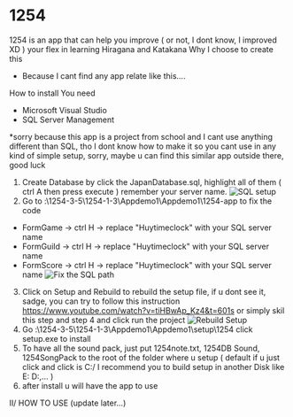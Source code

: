 # 1254
1254 is an app that can help you improve ( or not, I dont know, I improved XD ) your flex in learning Hiragana and Katakana
Why I choose to create this 
- Because I cant find any app relate like this.... 

How to install
You need 

- Microsoft Visual Studio 
- SQL Server Management 

*sorry because this app is a project from school and I cant use anything different than SQL, tho I dont know how to make it so you cant use in any kind of simple setup, sorry, maybe u can find this similar app outside there, good luck

1. Create Database by click the JapanDatabase.sql, highlight all of them ( ctrl A then press execute ) remember your server name.
![SQL setup](https://i.imgur.com/F25jHfM.png)
2. Go to :\1254-3-5\1254-1-3\Appdemo1\Appdemo1\1254-app to fix the code
- FormGame -> ctrl H -> replace "Huytimeclock" with your SQL server name
- FormGuild -> ctrl H -> replace "Huytimeclock" with your SQL server name
- FormScore -> ctrl H -> replace "Huytimeclock" with your SQL server name
![Fix the SQL path](https://i.imgur.com/KZcLBKp.png)
3. Click on Setup and Rebuild to rebuild the setup file, if u dont see it, sadge, you can try to follow this instruction https://www.youtube.com/watch?v=tiHBwAp_Kz4&t=601s or simply skil this step and step 4 and click run the project
![Rebuild Setup](https://i.imgur.com/wpG6UEV.png)
4. Go :\1254-3-5\1254-1-3\Appdemo1\Appdemo1\setup\1254 click setup.exe to install
5. To have all the sound pack, just put 1254note.txt, 1254DB Sound, 1254SongPack to the root of the folder where u setup ( default if u just click and click is C:/ I recommend you to build setup in another Disk like E: D:,... )
6. after install u will have the app to use




II/ HOW TO USE (update later...)
